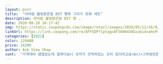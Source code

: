 ```yaml
---
layout: post 
title:  "아비람 불빛밝은밤 DIY 명화 그리기 유화 세트" 
description: 아비람 불빛밝은밤 DIY 명 ..
date: 2020-08-28 16:17:42 
img: https://static.coupangcdn.com/image/retail/images/2020/05/12/16/9/3d5a30f5-0931-4640-87c6-6bfad2efae59.jpg 
linkUrl: https://link.coupang.com/re/AFFSDP?lptag=AF3600438&subid=ahnPublicAsk&pageKey=1231715908&itemId=2225403154&vendorItemId=70676412718&traceid=V0-113-6c5fe19a25cc2359 
categories: [1021] 
color: 1294AB 
price: 14200 
author: Ask View Shop 
cont:  "가격대비 괜찮았는데 칠하다보니 숫자가 안적혀있는 곳이 있더라고요<br/>그부분만좀 잘신경써줫음 좋겠네요<br/>다른 회사꺼랑 이거랑 고민했었는데 ㅋㅋㅋㅋㅋㅋ<br/>무슨색을 칠해야할 지몰라 사진을 한참 보다가 어림집어 색칠했네요.<br/>.<br/><br/>바를수록 색도 구리고<br/>보기 좀 불편해요<br/>산지 좀 됐는데 시험기갼이라 못하다가<br/>아깝긴한데 그냥 안하고 버릴랍니다<br/>앞으론 여기꺼는 절대 안살랍니다.<br/><br/>완성작은 색이 안 이랬던걸로 기억해서<br/>완성작이랑 너무나 다른 색 보내주고 좋네요 참^^<br/>이미 발라서 환불도 안될거고 아쉽네<br/>이정도면 다른 작품을 구매한듯 ㅋ<br/>이제 여유생겨서 했는데.<br/>.<br/>ㅋㅋㅋㅋㅋㅋㅋㅋㅋㅋㅋㅋㅋ<br/>좀 흐려서<br/>종터 팽팽하면 좋을것같아요<br/>쿠팡 들어왔더니.<br/>.<br/>ㅎㅎ 후기 좀 볼걸 그랬네<br/>판에 도면은 제가 보기에<br/>판이 좀 느슨하것같아<br/>품질은 나쁘지 않았어요<br/>" 
---
```

